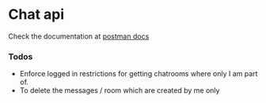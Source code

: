 # Chat api

Check the documentation at [postman docs](https://documenter.getpostman.com/view/15604030/TzRRC8bB)

### Todos
+ Enforce logged in restrictions for getting chatrooms where only I am part of.
+ To delete the messages / room which are created by me only

